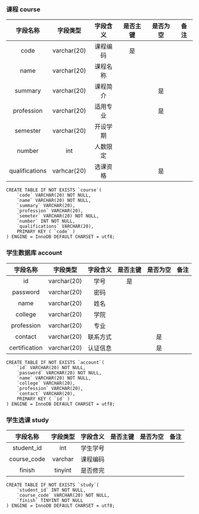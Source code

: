 

### 课程 course

|    字段名称    |  字段类型   | 字段含义 | 是否主键 | 是否为空 | 备注 |
| :------------: | :---------: | :------: | :------: | :------: | :--: |
|      code      | varchar(20) | 课程编码 |    是    |          |      |
|      name      | varchar(20) | 课程名称 |          |          |      |
|    summary     | varchar(20) | 课程简介 |          |    是    |      |
|   profession   | varchar(20) | 适用专业 |          |    是    |      |
|    semester    | varchar(20) | 开设学期 |          |          |      |
|     number     |     int     | 人数限定 |          |          |      |
| qualifications | varhcar(20) | 选课资格 |          |    是    |      |

```mysql
CREATE TABLE IF NOT EXISTS `course`(
	`code` VARCHAR(20) NOT NULL,
    `name` VARCHAR(20) NOT NULL,
    `summary` VARCHAR(20),
    `profession` VARCHAR(20),
    `semeter` VARCHAR(20) NOT NULL,
    `number` INT NOT NULL,
    `qualifications` VARCHAR(20),
    PRIMARY KEY ( `code` )
) ENGINE = InnoDB DEFAULT CHARSET = utf8;
```



### 学生数据库 account

|   字段名称    |  字段类型   | 字段含义 | 是否主键 | 是否为空 | 备注 |
| :-----------: | :---------: | :------: | :------: | :------: | :--: |
|      id       | varchar(20) |   学号   |    是    |          |      |
|   password    | varchar(20) |   密码   |          |          |      |
|     name      | varchar(20) |   姓名   |          |          |      |
|    college    | varchar(20) |   学院   |          |          |      |
|  profession   | varchar(20) |   专业   |          |          |      |
|    contact    | varchar(20) | 联系方式 |          |    是    |      |
| certification | varchar(20) | 认证信息 |          |    是    |      |

```mysql
CREATE TABLE IF NOT EXISTS `account`(
    `id` VARCHAR(20) NOT NULL,
    `password` VARCHAR(20) NOT NULL,
    `name` VARCHAR(20) NOT NULL,
    `college` VARCHAR(20),
    `profession` VARCHAR(20),
    `contact` VARCHAR(20),
    PRIMARY KEY ( `id` )
) ENGINE = InnoDB DEFAULT CHARSET = utf8;
```



### 学生选课 study

|  字段名称   | 字段类型 | 字段含义 | 是否主键 | 是否为空 | 备注 |
| :---------: | :------: | :------: | :------: | :------: | :--: |
| student_id  |   int    | 学生学号 |          |          |      |
| course_code | varchar  | 课程编码 |          |          |      |
|   finish    | tinyint  | 是否修完 |          |          |      |

```mysql
CREATE TABLE IF NOT EXISTS `study`(
    `student_id` INT NOT NULL,
    `course_code` VARCHAR(20) NOT NULL,
    `finish` TINYINT NOT NULL
) ENGINE = InnoDB DEFAULT CHARSET = utf8;
```

